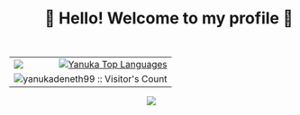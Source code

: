 <!-- Header -->
<h1 align="right"> 👋 Hello! Welcome to my profile 📸 </h1>

<br />

<table align="center">
  <tr>
    <td align="left">
       <a href="http://www.github.com/yanukadeneth99"><img src="https://github-readme-streak-stats.herokuapp.com/?user=yanukadeneth99&background=0D1117&ring=D85F82&fire=D85F82&currStreakNum=ffffff&currStreakLabel=D85F82&sideNums=ffffff&sideLabels=ffffff&dates=ffffff&hide_border=true" /></a>
    </td>
    <td align="right">
      <a href="https://github.com/yanukadeneth99"><img alt="Yanuka Top Languages" src="https://github-readme-stats.vercel.app/api/top-langs/?username=yanukadeneth99&langs_count=10&count_private=true&layout=compact&theme=dracula&hide_border=true&bg_color=0D1117&exclude_repo=GameSellShop,Image-Captioning-DL"/></a>
    </td>
  </tr>
  <tr>
    <td colspan="2" align="center">
      <img src="https://profile-counter.glitch.me/{yanukadeneth99}/count.svg" alt="yanukadeneth99 :: Visitor's Count" />
    </td>
  </tr>
</table>

<div align="center">
  <img align="center" src="https://github-profile-trophy.vercel.app/?username=yanukadeneth99&theme=juicyfresh&no-bg=true" />
</div>

